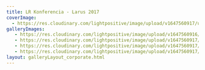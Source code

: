 ```yaml
---
title: LR Konferencia - Larus 2017
coverImage:
  - https://res.cloudinary.com/lightpositive/image/upload/v1647560917/uploads/LR%20Konferencia%20-%20Larus%202017/LR1-2.jpg
galleryImages:
   - https://res.cloudinary.com/lightpositive/image/upload/v1647560916/uploads/LR%20Konferencia%20-%20Larus%202017/LR.jpg
   - https://res.cloudinary.com/lightpositive/image/upload/v1647560917/uploads/LR%20Konferencia%20-%20Larus%202017/LR2.jpg
   - https://res.cloudinary.com/lightpositive/image/upload/v1647560917/uploads/LR%20Konferencia%20-%20Larus%202017/LR3.jpg
   - https://res.cloudinary.com/lightpositive/image/upload/v1647560917/uploads/LR%20Konferencia%20-%20Larus%202017/LR1-2.jpg
layout: galleryLayout_corporate.html
---
```

